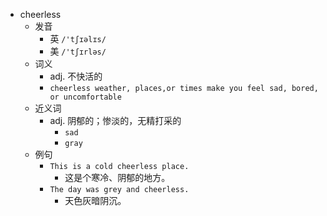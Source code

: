 - cheerless
  - 发音
    - 英 `/'tʃɪəlɪs/`
    - 美 `/'tʃɪrləs/`
  - 词义
    - adj. 不快活的
    - `cheerless weather, places,or times make you feel sad, bored, or uncomfortable`
  - 近义词
    - adj. 阴郁的；惨淡的，无精打采的
      - `sad`
      - `gray`
  - 例句
    - `This is a cold cheerless place.`
      - 这是个寒冷、阴郁的地方。
    - `The day was grey and cheerless.`
      - 天色灰暗阴沉。

